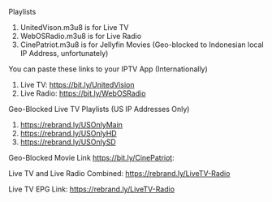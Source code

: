Playlists
1. UnitedVison.m3u8 is for Live TV
2. WebOSRadio.m3u8 is for Live Radio
3. CinePatriot.m3u8 is for Jellyfin Movies (Geo-blocked to Indonesian local IP Address, unfortunately)

You can paste these links to your IPTV App (Internationally)
1. Live TV: https://bit.ly/UnitedVision
2. Live Radio: https://bit.ly/WebOSRadio

Geo-Blocked Live TV Playlists (US IP Addresses Only)
1. https://rebrand.ly/USOnlyMain
2. https://rebrand.ly/USOnlyHD
3. https://rebrand.ly/USOnlySD
   
Geo-Blocked Movie Link
https://bit.ly/CinePatriot:

Live TV and Live Radio Combined: https://rebrand.ly/LiveTV-Radio

Live TV EPG Link: https://rebrand.ly/LiveTV-Radio
